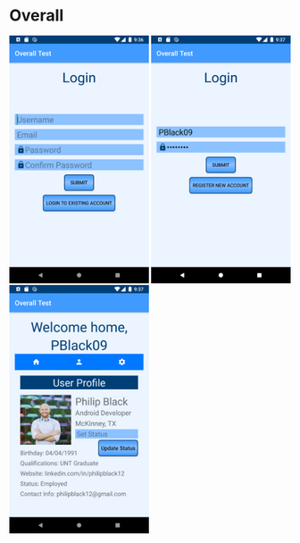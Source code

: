 # Overall

<img src="app/src/main/res/screenshots/register.png" width="250">
<img src="app/src/main/res/screenshots/login.png" width="250">
<img src="app/src/main/res/screenshots/profile.png" width="250">
